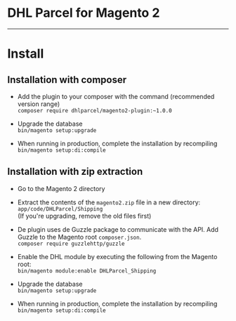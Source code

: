 # DHL Parcel for Magento 2
---------------------------

# Install

## Installation with composer
- Add the plugin to your composer with the command (recommended version range)  
`composer require dhlparcel/magento2-plugin:~1.0.0`

- Upgrade the database  
`bin/magento setup:upgrade`

- When running in production, complete the installation by recompiling  
`bin/magento setup:di:compile`

## Installation with zip extraction
- Go to the Magento 2 directory

- Extract the contents of the `magento2.zip` file in a new directory: `app/code/DHLParcel/Shipping`  
(If you're upgrading, remove the old files first)

- De plugin uses de Guzzle package to communicate with the API. Add Guzzle to the Magento root `composer.json`.  
`composer require guzzlehttp/guzzle`

- Enable the DHL module by executing the following from the Magento root:  
`bin/magento module:enable DHLParcel_Shipping`

- Upgrade the database  
`bin/magento setup:upgrade`

- When running in production, complete the installation by recompiling  
`bin/magento setup:di:compile`
